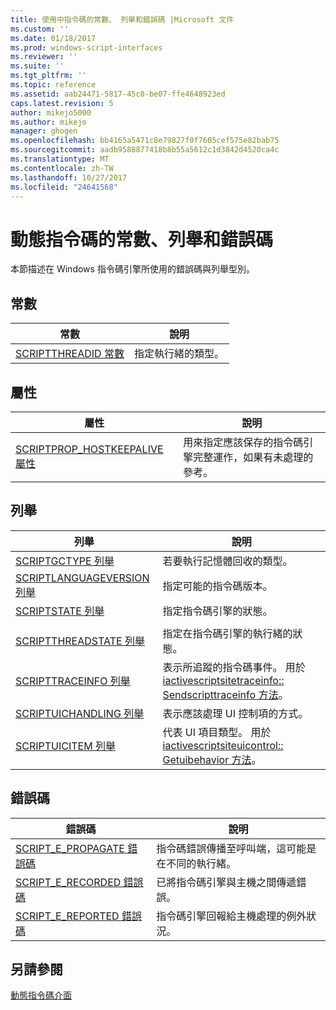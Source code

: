 ```yaml
---
title: 使用中指令碼的常數、 列舉和錯誤碼 |Microsoft 文件
ms.custom: ''
ms.date: 01/18/2017
ms.prod: windows-script-interfaces
ms.reviewer: ''
ms.suite: ''
ms.tgt_pltfrm: ''
ms.topic: reference
ms.assetid: aab24471-5817-45c0-be07-ffe4648923ed
caps.latest.revision: 5
author: mikejo5000
ms.author: mikejo
manager: ghogen
ms.openlocfilehash: bb4165a5471c8e79827f0f7605cef575e82bab75
ms.sourcegitcommit: aadb9588877418b8b55a5612c1d3842d4520ca4c
ms.translationtype: MT
ms.contentlocale: zh-TW
ms.lasthandoff: 10/27/2017
ms.locfileid: "24641568"
---
```

# <a name="active-script-constants-enumerations-and-error-codes"></a>動態指令碼的常數、列舉和錯誤碼
本節描述在 Windows 指令碼引擎所使用的錯誤碼與列舉型別。  
  
## <a name="constants"></a>常數  
  
|常數|說明|  
|--------------|-----------------|  
|[SCRIPTTHREADID 常數](../../winscript/reference/scriptthreadid-constants.md)|指定執行緒的類型。|  
  
## <a name="properties"></a>屬性  
  
|屬性|說明|  
|--------------|-----------------|  
|[SCRIPTPROP_HOSTKEEPALIVE 屬性](../../winscript/reference/scriptprop-hostkeepalive-property.md)|用來指定應該保存的指令碼引擎完整運作，如果有未處理的參考。|  
  
## <a name="enumerations"></a>列舉  
  
|列舉|說明|  
|-----------------|-----------------|  
|[SCRIPTGCTYPE 列舉](../../winscript/reference/scriptgctype-enumeration.md)|若要執行記憶體回收的類型。|  
|[SCRIPTLANGUAGEVERSION 列舉](../../winscript/reference/scriptlanguageversion-enumeration.md)|指定可能的指令碼版本。|  
|[SCRIPTSTATE 列舉](../../winscript/reference/scriptstate-enumeration.md)|指定指令碼引擎的狀態。|  
|||  
|[SCRIPTTHREADSTATE 列舉](../../winscript/reference/scriptthreadstate-enumeration.md)|指定在指令碼引擎的執行緒的狀態。|  
|[SCRIPTTRACEINFO 列舉](../../winscript/reference/scripttraceinfo-enumeration.md)|表示所追蹤的指令碼事件。 用於[iactivescriptsitetraceinfo:: Sendscripttraceinfo 方法](../../winscript/reference/iactivescriptsitetraceinfo-sendscripttraceinfo-method.md)。|  
|[SCRIPTUICHANDLING 列舉](../../winscript/reference/scriptuichandling-enumeration.md)|表示應該處理 UI 控制項的方式。|  
|[SCRIPTUICITEM 列舉](../../winscript/reference/scriptuicitem-enumeration.md)|代表 UI 項目類型。 用於[iactivescriptsiteuicontrol:: Getuibehavior 方法](../../winscript/reference/iactivescriptsiteuicontrol-getuibehavior-method.md)。|  
  
## <a name="error-codes"></a>錯誤碼  
  
|錯誤碼|說明|  
|----------------|-----------------|  
|[SCRIPT_E_PROPAGATE 錯誤碼](../../winscript/reference/script-e-propagate-error-code.md)|指令碼錯誤傳播至呼叫端，這可能是在不同的執行緒。|  
|[SCRIPT_E_RECORDED 錯誤碼](../../winscript/reference/script-e-recorded-error-code.md)|已將指令碼引擎與主機之間傳遞錯誤。|  
|[SCRIPT_E_REPORTED 錯誤碼](../../winscript/reference/script-e-reported-error-code.md)|指令碼引擎回報給主機處理的例外狀況。|  
  
## <a name="see-also"></a>另請參閱  
 [動態指令碼介面](../../winscript/reference/active-script-interfaces.md)